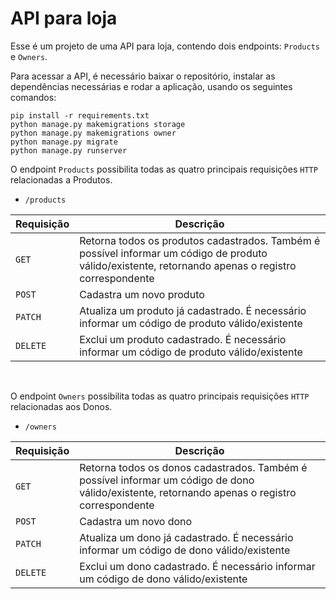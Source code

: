 # API para loja

Esse é um projeto de uma API para loja, contendo dois endpoints: ```Products``` e ```Owners```.

Para acessar a API, é necessário baixar o repositório, instalar as dependências necessárias e rodar a aplicação, usando os seguintes comandos:


```
pip install -r requirements.txt
python manage.py makemigrations storage
python manage.py makemigrations owner
python manage.py migrate
python manage.py runserver
```


O endpoint ```Products``` possibilita todas as quatro principais requisições ```HTTP``` relacionadas a Produtos.
<br>

- ```/products```

| Requisição | Descrição |
| ---------- | --------- | 
| ```GET``` | Retorna todos os produtos cadastrados.  Também é possível informar um código de produto válido/existente, retornando apenas o registro correspondente |
| ```POST``` | Cadastra um novo produto |
| ```PATCH``` | Atualiza um produto já cadastrado. É necessário informar um código de produto válido/existente |
| ```DELETE``` | Exclui um produto cadastrado. É necessário informar um código de produto válido/existente |
<br>

O endpoint ```Owners``` possibilita todas as quatro principais requisições ```HTTP``` relacionadas aos Donos.
<br>

- ```/owners```

| Requisição | Descrição |
| ---------- | --------- | 
| ```GET``` | Retorna todos os donos cadastrados. Também é possível informar um código de dono válido/existente, retornando apenas o registro correspondente |
| ```POST``` | Cadastra um novo dono |
| ```PATCH``` | Atualiza um dono já cadastrado. É necessário informar um código de dono válido/existente |
| ```DELETE``` | Exclui um dono cadastrado. É necessário informar um código de dono válido/existente 

